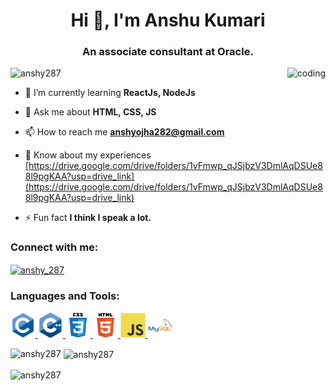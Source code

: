 <h1 align="center">Hi 👋, I'm Anshu Kumari</h1>
<h3 align="center">An associate consultant at Oracle.</h3>
<img align="right" alt="coding" src="https://media.tenor.com/S59bPkT0pqcAAAAC/programming.gif"></img>

<p align="left"> <img src="https://komarev.com/ghpvc/?username=anshy287&label=Profile%20views&color=0e75b6&style=flat" alt="anshy287" /> </p>

- 🌱 I’m currently learning **ReactJs, NodeJs**

- 💬 Ask me about **HTML, CSS, JS**

- 📫 How to reach me **anshyojha282@gmail.com**

- 📄 Know about my experiences [https://drive.google.com/drive/folders/1vFmwp_qJSjbzV3DmlAqDSUe88l9pgKAA?usp=drive_link](https://drive.google.com/drive/folders/1vFmwp_qJSjbzV3DmlAqDSUe88l9pgKAA?usp=drive_link)

- ⚡ Fun fact **I think I speak a lot.**

<h3 align="left">Connect with me:</h3>
<p align="left">
<a href="https://instagram.com/anshy_287" target="blank"><img align="center" src="https://raw.githubusercontent.com/rahuldkjain/github-profile-readme-generator/master/src/images/icons/Social/instagram.svg" alt="anshy_287" height="30" width="40" /></a>
</p>

<h3 align="left">Languages and Tools:</h3>
<p align="left"> <a href="https://www.cprogramming.com/" target="_blank" rel="noreferrer"> <img src="https://raw.githubusercontent.com/devicons/devicon/master/icons/c/c-original.svg" alt="c" width="40" height="40"/> </a> <a href="https://www.w3schools.com/cpp/" target="_blank" rel="noreferrer"> <img src="https://raw.githubusercontent.com/devicons/devicon/master/icons/cplusplus/cplusplus-original.svg" alt="cplusplus" width="40" height="40"/> </a> <a href="https://www.w3schools.com/css/" target="_blank" rel="noreferrer"> <img src="https://raw.githubusercontent.com/devicons/devicon/master/icons/css3/css3-original-wordmark.svg" alt="css3" width="40" height="40"/> </a> <a href="https://www.w3.org/html/" target="_blank" rel="noreferrer"> <img src="https://raw.githubusercontent.com/devicons/devicon/master/icons/html5/html5-original-wordmark.svg" alt="html5" width="40" height="40"/> </a> <a href="https://developer.mozilla.org/en-US/docs/Web/JavaScript" target="_blank" rel="noreferrer"> <img src="https://raw.githubusercontent.com/devicons/devicon/master/icons/javascript/javascript-original.svg" alt="javascript" width="40" height="40"/> </a> <a href="https://www.mysql.com/" target="_blank" rel="noreferrer"> <img src="https://raw.githubusercontent.com/devicons/devicon/master/icons/mysql/mysql-original-wordmark.svg" alt="mysql" width="40" height="40"/> </a> </p>

<p><img align="left" src="https://github-readme-stats.vercel.app/api/top-langs?username=anshy287&show_icons=true&locale=en&layout=compact" alt="anshy287" /></p>

<p>&nbsp;<img align="center" src="https://github-readme-stats.vercel.app/api?username=anshy287&show_icons=true&locale=en" alt="anshy287" /></p>

<p><img align="center" src="https://github-readme-streak-stats.herokuapp.com/?user=anshy287&" alt="anshy287" /></p>
